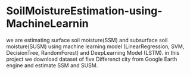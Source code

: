 # SoilMoistureEstimation-using-MachineLearnin
we are estimating surface soil moisture(SSM) and subsurface soil moisture(SUSM) using machine learning model (LinearRegression, SVM, DecisionTree, RandomForest) and DeepLearning Model (LSTM).
in this project we download dataset of five Differenct city from Google Earth engine and estimate SSM and SUSM.
